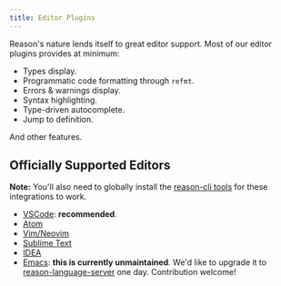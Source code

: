 ```yaml
---
title: Editor Plugins
---
```


Reason's nature lends itself to great editor support. Most of our editor plugins provides at minimum:

- Types display.
- Programmatic code formatting through `refmt`.
- Errors & warnings display.
- Syntax highlighting.
- Type-driven autocomplete.
- Jump to definition.

And other features.

## Officially Supported Editors

**Note:** You'll also need to globally install the [reason-cli tools](https://github.com/reasonml/reason-cli) for these integrations to work.

- [VSCode](https://github.com/jaredly/reason-language-server): **recommended**.
- [Atom](https://github.com/reasonml-editor/atom-ide-reason)
- [Vim/Neovim](https://github.com/reasonml-editor/vim-reason-plus)
- [Sublime Text](https://github.com/reasonml-editor/sublime-reason)
- [IDEA](https://github.com/reasonml-editor/reasonml-idea-plugin)
- [Emacs](https://github.com/reasonml-editor/reason-mode): **this is currently unmaintained**. We'd like to upgrade it to [reason-language-server](https://github.com/jaredly/reason-language-server) one day. Contribution welcome!
